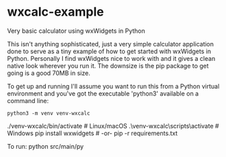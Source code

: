 # wxcalc-example
Very basic calculator using wxWidgets in Python

This isn't anything sophisticated, just a very simple calculator application done to serve as a tiny example of how to get started with wxWidgets in Python.  Personally I find wxWidgets nice to work with and it gives a clean native look wherever you run it.  The downsize is the pip package to get going is a good 70MB in size.

To get up and running I'll assume you want to run this from a Python virtual environment and you've got the executable 'python3' available on a command line:

```
python3 -m venv venv-wxcalc
```

./venv-wxcalc/bin/activate  # Linux/macOS
.\venv-wxcalc\scripts\activate # Windows
pip install wxwidgets # -or-
pip -r requirements.txt

To run:
python src/main/py
